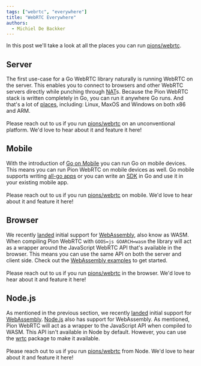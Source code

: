 ```yaml
---
tags: ["webrtc", "everywhere"]
title: "WebRTC Everywhere"
authors:
  - Michiel De Backker
---
```


In this post we'll take a look at all the places you can run [pions/webrtc](https://github.com/pions/webrtc).

## Server
The first use-case for a Go WebRTC library naturally is running WebRTC on the server. This enables you to connect to browsers and other WebRTC servers directly while punching through [NAT](../webrtc-intro#network-address-translation)s. Because the Pion WebRTC stack is written completely in Go, you can run it anywhere Go runs. And that's a lot of [places](https://golang.org/doc/install#requirements), including: Linux, MaxOS and Windows on both x86 and ARM.
<br><br>
Please reach out to us if you run [pions/webrtc](https://github.com/pions/webrtc) on an unconventional platform. We'd love to hear about it and feature it here!

## Mobile
With the introduction of [Go on Mobile](https://github.com/golang/mobile) you can run Go on mobile devices. This means you can run Pion WebRTC on mobile devices as well. Go mobile supports writing [all-go apps](https://godoc.org/golang.org/x/mobile/app) or you can write an [SDK](https://godoc.org/golang.org/x/mobile/cmd/gobind) in Go and use it in your existing mobile app.
<br><br>
Please reach out to us if you run [pions/webrtc](https://github.com/pions/webrtc) on mobile. We'd love to hear about it and feature it here!

## Browser
We recently [landed](https://github.com/pions/webrtc/pull/479) initial support for [WebAssembly](https://webassembly.org/), also know as WASM. When compiling Pion WebRTC with `GOOS=js GOARCH=wasm` the library will act as a wrapper around the JavaScript WebRTC API that's available in the browser. This means you can use the same API on both the server and client side. Check out the [WebAssembly examples](https://github.com/pions/webrtc/tree/master/examples#webassembly) to get started.
<br><br>
Please reach out to us if you run [pions/webrtc](https://github.com/pions/webrtc) in the browser. We'd love to hear about it and feature it here!

## Node.js
As mentioned in the previous section, we recently [landed](https://github.com/pions/webrtc/pull/479) initial support for [WebAssembly](https://webassembly.org/). [Node.js](https://nodejs.org/en/) also has support for WebAssembly. As mentioned, Pion WebRTC will act as a wrapper to the JavaScript API when compiled to WASM. This API isn't available in Node by default. However, you can use the [wrtc](https://www.npmjs.com/package/wrtc) package to make it available.
<br><br>
Please reach out to us if you run [pions/webrtc](https://github.com/pions/webrtc) from Node. We'd love to hear about it and feature it here!
